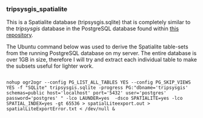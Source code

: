 <H3>tripsysgis_spatialite</H3>
<P>
This is a Spatialite database (tripsysgis.sqlite) that is completely similar to the <EM>tripsysgis</EM> database in the PostgreSQL database found within <A href="https://github.com/anonymouskeyboard47/postgresql_database">this repository</A>. 
</P>
<P>
The Ubuntu command below was used to derive the Spatialite table-sets from the running PostgreSQL database on my server. The entire database is over 1GB in size, therefore I will try and extract each individual table to make the subsets useful for lighter work.
</P>

<P>
<PRE>
<CODE>
nohup ogr2ogr --config PG_LIST_ALL_TABLES YES --config PG_SKIP_VIEWS YES -f "SQLite" tripsysgis.sqlite -progress PG:"dbname='tripsysgis' schemas=public host='localhost' port='5432' user='postgres' password='postgres' " -lco LAUNDER=yes  -dsco SPATIALITE=yes -lco SPATIAL_INDEX=yes -gt 65536 > spatialLiteexport.out > spatialLiteExportError.txt < /dev/null &
</CODE>
</PRE>
</P>

